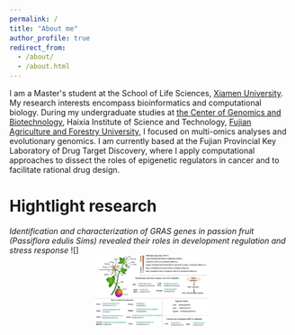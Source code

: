 ```yaml
---
permalink: /
title: "About me"
author_profile: true
redirect_from: 
  - /about/
  - /about.html
---
```


I am a Master's student at the School of Life Sciences, [Xiamen University](https://www.xmu.edu.cn/). My research interests encompass bioinformatics and computational biology. During my undergraduate studies at [the Center of Genomics and Biotechnology](https://genome.fafu.edu.cn/), Haixia Institute of Science and Technology, [Fujian Agriculture and Forestry University](https://www.fafu.edu.cn/), I focused on multi-omics analyses and evolutionary genomics. I am currently based at the Fujian Provincial Key Laboratory of Drug Target Discovery, where I apply computational approaches to dissect the roles of epigenetic regulators in cancer and to facilitate rational drug design.

  **Hightlight research**
   =====================
   *Identification and characterization of GRAS genes in passion fruit (Passiflora edulis Sims) revealed their roles in development regulation and stress response*
   ![]<img src="PeGRAS.png" alt="avatar" width="200" style="display:block;margin:auto;">
